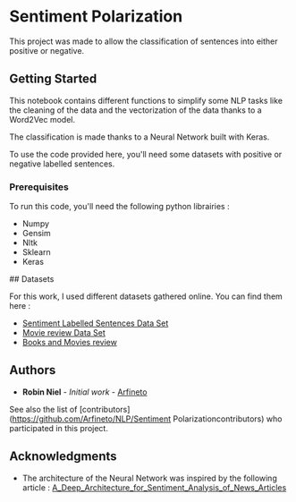 # Sentiment Polarization

This project was made to allow the classification of sentences into either positive or negative.

## Getting Started

This notebook contains different functions to simplify some NLP tasks like the cleaning of the data and the vectorization of the data thanks to a Word2Vec model.

The classification is made thanks to a Neural Network built with Keras.

To use the code provided here, you'll need some datasets with positive or negative labelled sentences.

### Prerequisites

To run this code, you'll need the following python librairies :

* Numpy
* Gensim
* Nltk
* Sklearn
* Keras

## Datasets

For this work, I used different datasets gathered online. You can find them here :
* [Sentiment Labelled Sentences Data Set](https://archive.ics.uci.edu/ml/datasets/Sentiment+Labelled+Sentences)
* [Movie review Data Set](http://www.cs.cornell.edu/people/pabo/movie-review-data/)
* [Books and Movies review](https://www.kaggle.com/c/si650winter11/data)

## Authors

* **Robin Niel** - *Initial work* - [Arfineto](https://github.com/Arfineto)

See also the list of [contributors](https://github.com/Arfineto/NLP/Sentiment Polarizationcontributors) who participated in this project.

## Acknowledgments

* The architecture of the Neural Network was inspired by the following article : [A_Deep_Architecture_for_Sentiment_Analysis_of_News_Articles](https://www.researchgate.net/profile/Khuong_Vo2/publication/318167269_A_Deep_Architecture_for_Sentiment_Analysis_of_News_Articles/links/5a2ea961aca2725814f69b87/A-Deep-Architecture-for-Sentiment-Analysis-of-News-Articles.pdf)


